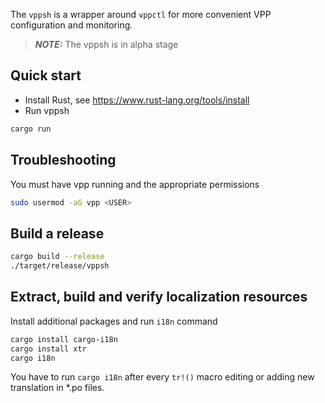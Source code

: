 The `vppsh` is a wrapper around `vppctl` for more convenient VPP configuration and monitoring.
> **_NOTE:_** The vppsh is in alpha stage
## Quick start
* Install Rust, see https://www.rust-lang.org/tools/install
* Run vppsh
```bash
cargo run
```

## Troubleshooting

You must have vpp running and the appropriate permissions
```bash
sudo usermod -aG vpp <USER>
```

## Build a release
```bash
cargo build --release
./target/release/vppsh
```

## Extract, build and verify localization resources
Install additional packages and run `i18n` command
```bash
cargo install cargo-i18n
cargo install xtr
cargo i18n
```
You have to run `cargo i18n` after every `tr!()` macro editing or adding new translation in *.po files.